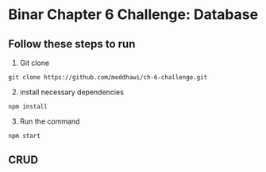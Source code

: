 # Binar Chapter 6 Challenge: Database

## Follow these steps to run
 1. Git clone 
```
git clone https://github.com/meddhawi/ch-6-challenge.git
```

 2. install necessary dependencies
```
npm install
```

 3. Run the command
```
npm start
```

## CRUD 